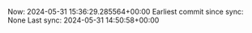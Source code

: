 Now: 2024-05-31 15:36:29.285564+00:00 Earliest commit since sync: None Last sync: 2024-05-31 14:50:58+00:00
